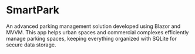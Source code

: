 # SmartPark
An advanced parking management solution developed using Blazor and MVVM. This app helps urban spaces and commercial complexes efficiently manage parking spaces, keeping everything organized with SQLite for secure data storage.

